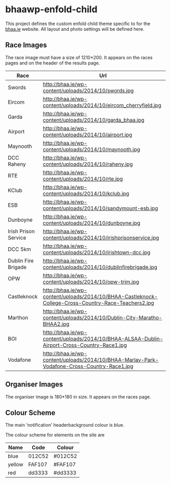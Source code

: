 bhaawp-enfold-child
===================

This project defines the custom enfold child theme specific to for the [bhaa.ie](http:bhaa.ie) website. All layout and photo settings will be defined here.

## Race Images

The race image must have a size of 1210*200. It appears on the races pages and on the header of the results page.

Race|Url|
----|----
Swords|http://bhaa.ie/wp-content/uploads/2014/10/swords.jpg
Eircom|http://bhaa.ie/wp-content/uploads/2014/10/eircom_cherryfield.jpg
Garda|http://bhaa.ie/wp-content/uploads/2014/10/garda_bhaa.jpg
Airport|http://bhaa.ie/wp-content/uploads/2014/10/airport.jpg
Maynooth|http://bhaa.ie/wp-content/uploads/2014/10/maynooth.jpg
DCC Raheny|http://bhaa.ie/wp-content/uploads/2014/10/raheny.jpg
RTE|http://bhaa.ie/wp-content/uploads/2014/10/rte.jpg
KClub|http://bhaa.ie/wp-content/uploads/2014/10/kclub.jpg
ESB|http://bhaa.ie/wp-content/uploads/2014/10/sandymount-esb.jpg
Dunboyne|http://bhaa.ie/wp-content/uploads/2014/10/dunboyne.jpg
Irish Prison Service|http://bhaa.ie/wp-content/uploads/2014/10/irishprisonservice.jpg
DCC 5km|http://bhaa.ie/wp-content/uploads/2014/10/irishtown-dcc.jpg
Dublin Fire Brigade|http://bhaa.ie/wp-content/uploads/2014/10/dublinfirebrigade.jpg
OPW|http://bhaa.ie/wp-content/uploads/2014/10/opw-trim.jpg
Castleknock|http://bhaa.ie/wp-content/uploads/2014/10/BHAA-Castleknock-College-Cross-Country-Race-Teachers2.jpg
Marthon|http://bhaa.ie/wp-content/uploads/2014/10/Dublin-City-Maratho-BHAA2.jpg
BOI|http://bhaa.ie/wp-content/uploads/2014/10/BHAA-ALSAA-Dublin-Airport-Cross-Country-Race1.jpg
Vodafone|http://bhaa.ie/wp-content/uploads/2014/10/BHAA-Marlay-Park-Vodafone-Cross-Country-Race1.jpg

## Organiser Images

The organiser image is 180*180 in size. It appears on the races page.

## Colour Scheme

The main 'notification' headerbackground colour is blue.

The colour scheme for elements on the site are

Name|Code|Colour
----|----|------
blue|012C52|#012C52
yellow|FAF107|#FAF107
red|dd3333|#dd3333


